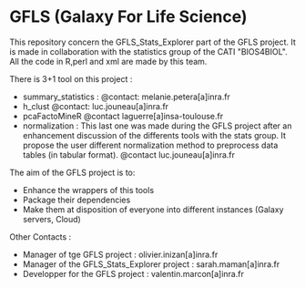 # GFLS (Galaxy For Life Science)

This repository concern the GFLS_Stats_Explorer part of the GFLS project.
It is made in collaboration with the statistics group of the CATI "BIOS4BIOL".
All the code in R,perl and xml are made by this team. 

There is 3+1 tool on this project :
- summary_statistics : @contact: melanie.petera[a]inra.fr
- h_clust @contact: luc.jouneau[a]inra.fr
- pcaFactoMineR @contact laguerre[a]insa-toulouse.fr
- normalization : This last one was made during the GFLS project after an enhancement discussion of the differents tools with the stats group. It propose the user different normalization method to preprocess data tables (in tabular format). @contact luc.jouneau[a]inra.fr

The aim of the GFLS project is to:
- Enhance the wrappers of this tools
- Package their dependencies
- Make them at disposition of everyone into different instances (Galaxy servers, Cloud)

Other Contacts :
- Manager of tge GFLS project : olivier.inizan[a]inra.fr
- Manager of the GFLS_Stats_Explorer project : sarah.maman[a]inra.fr
- Developper for the GFLS project : valentin.marcon[a]inra.fr
